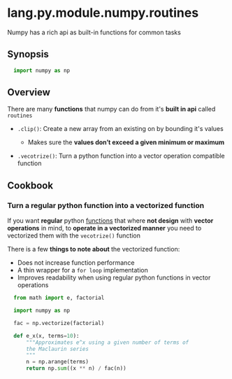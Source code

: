 # lang.py.module.numpy.routines

Numpy has a rich api as built-in functions for common tasks

## Synopsis

```py
  import numpy as np
```

## Overview

There are many **functions** that numpy can do from it's **built in api**
called `routines`

- `.clip()`: Create a new array from an existing on by bounding it's values
  - Makes sure the **values don’t exceed a given minimum or maximum**

- `.vecotrize()`: Turn a python function into a vector operation compatible function

## Cookbook

### Turn a regular python function into a vectorized function

If you want **regular** python [functions](./d1jy.md) that where **not design**
with **vector operations** in mind, to **operate in a vectorized manner** you
need to vectorized them with the `vecotrize()` function

There is a few **things to note about** the vectorized function:

- Does not increase function performance
- A thin wrapper for a `for loop` implementation
- Improves readability when using regular python functions in vector operations

```py
  from math import e, factorial

  import numpy as np

  fac = np.vectorize(factorial)

  def e_x(x, terms=10):
      """Approximates e^x using a given number of terms of
      the Maclaurin series
      """
      n = np.arange(terms)
      return np.sum((x ** n) / fac(n))
```
